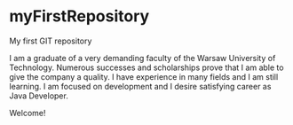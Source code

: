 # myFirstRepository
My first GIT repository

I am a graduate of a very demanding faculty of the Warsaw University of Technology.
Numerous successes and scholarships prove that I am able to give the company a quality.
I have experience in many fields and I am still learning. 
I am focused on development and I desire satisfying career as Java Developer.

Welcome!
